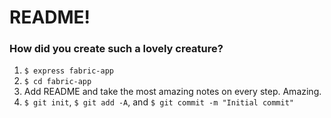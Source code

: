 # README!

### How did you create such a lovely creature?

1. `$ express fabric-app`
1. `$ cd fabric-app`
1. Add README and take the most amazing notes on every step. Amazing.
1. `$ git init`, `$ git add -A`, and `$ git commit -m "Initial commit"`
